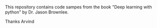 This repository contains code sampes from the book "Deep learning with python" by Dr. Jason Brownlee.

Thanks
Arvind
